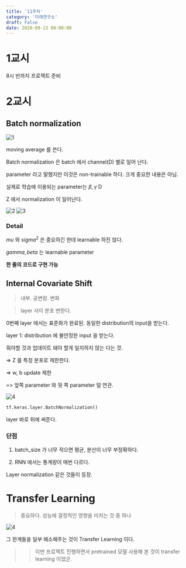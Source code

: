 ```yaml
---
title: '11주차'
category: '미래연구소'
draft: False
date: 2020-09-13 00:00:00
---
```


# 1교시

8시 반까지 프로젝트 준비

# 2교시

## Batch normalization

![1](./1.PNG)

moving average 를 쓴다.

Batch normalization 은 batch 에서 channel(D) 별로 일어 난다.

parameter 라고 말했지만 이것은 non-trainable 하다. 크게 중요한 내용은 아님.

실제로 학습에 이용되는 parameter는 $\beta, \gamma$ D

Z 에서 normalization 이 일어난다.

![2](./2.PNG)
![3](./3.PNG)

### Detail

$mu$ 와 $sigma^2$ 은 중요하긴 한데 learnable 하진 않다.

$gamma, beta$ 는 learnable parameter

**한 줄의 코드로 구현 가능**

## Internal Covariate Shift

> 내부. 공변량. 변화

> layer 사이 분포 변한다.

0번째 layer 에서는 표준화가 완료된. 동일한 distribution의 input을 받는다.

layer 1: distribution 에 불안정한 input 을 받는다.

줘야할 것과 업데이트 돼야 할게 일치하지 않는 다는 것.

=> Z 를 특정 분포로 제한한다.

=> w, b update 제한

=> 앞쪽 parameter 와 뒷 쪽 parameter 덜 연관.

![4](./4.PNG)

```py
tf.keras.layer.BatchNormalization()
```

layer 바로 뒤에 써준다.

### 단점

1. batch_size 가 너무 작으면 평균, 분산이 너무 부정확하다.

2. RNN 에서는 통계량이 매번 다르다.

Layer normalization 같은 것들이 등장.

# Transfer Learning

> 중요하다. 성능에 결정적인 영향을 미치는 것 중 하나

![4](./4.PNG)

그 한계들을 일부 해소해주는 것이 Transfer Learning 이다.

>> 이번 프로젝트 진행하면서 pretrained 모델 사용해 본 것이 transfer learning 이었군.
